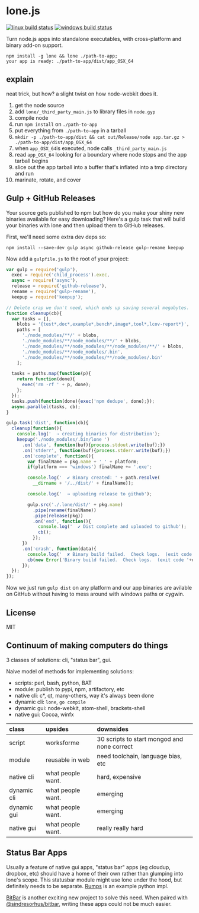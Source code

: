# lone.js

[![linux build status](https://secure.travis-ci.org/imlucas/lone.png)](http://travis-ci.org/imlucas/lone)
[![windows build status](https://ci.appveyor.com/api/projects/status/github/imlucas/lone)](https://ci.appveyor.com/project/imlucas/lone)


Turn node.js apps into standalone executables, with cross-platform and
binary add-on support.

```
npm install -g lone && lone ./path-to-app;
your app is ready: ./path-to-app/dist/app_OSX_64
```

## explain

neat trick, but how? a slight twist on how node-webkit does it.

1. get the node source
2. add `lone/_third_party_main.js` to library files in `node.gyp`
3. compile node
4. run `npm install` on `./path-to-app`
5. put everything from `./path-to-app` in a tarball
6. `mkdir -p ./path-to-app/dist && cat out/Release/node app.tar.gz > ./path-to-app/dist/app_OSX_64`
7. when `app_OSX_64`is executed, node calls `_third_party_main.js`
8. read `app_OSX_64` looking for a boundary where node stops and the app tarball begins
9. slice out the app tarball into a buffer that's inflated into a tmp directory and run
10. marinate, rotate, and cover

## Gulp + GitHub Releases

Your source gets published to npm but how do you make your shiny new binaries
available for easy downloading?  Here's a gulp task that will build
your binaries with lone and then upload them to GitHub releases.

First, we'll need some extra dev deps so:

```
npm install --save-dev gulp async github-release gulp-rename keepup
```

Now add a `gulpfile.js` to the root of your project:

```javascript
var gulp = require('gulp'),
  exec = require('child_process').exec,
  async = require('async'),
  release = require('github-release'),
  rename = require('gulp-rename'),
  keepup = require('keepup');

// Delete crap we don't need, which ends up saving several megabytes.
function cleanup(cb){
  var tasks = [],
    blobs = '{test*,doc*,example*,bench*,image*,tool*,lcov-report*}',
    paths = [
      './node_modules/**/' + blobs,
      './node_modules/**/node_modules/**/' + blobs,
      './node_modules/**/node_modules/**/node_modules/**/' + blobs,
      './node_modules/**/node_modules/.bin',
      './node_modules/**/node_modules/**/node_modules/.bin'
    ];

  tasks = paths.map(function(p){
    return function(done){
      exec('rm -rf ' + p, done);
    };
  });
  tasks.push(function(done){exec('npm dedupe', done);});
  async.parallel(tasks, cb);
}

gulp.task('dist', function(cb){
  cleanup(function(){
    console.log('  → creating binaries for distribution');
    keepup('./node_modules/.bin/lone ')
      .on('data', function(buf){process.stdout.write(buf);})
      .on('stderr', function(buf){process.stderr.write(buf);})
      .on('complete', function(){
        var finalName = pkg.name + '_' + platform;
        if(platform === 'windows') finalName += '.exe';

        console.log('  ✔︎ Binary created: ' + path.resolve(
          __dirname + '/../dist/' + finalName));

        console.log('  → uploading release to github');

        gulp.src('./.lone/dist/' + pkg.name)
          .pipe(rename(finalName))
          .pipe(release(pkg))
          .on('end', function(){
            console.log('  ✔︎ Dist complete and uploaded to github');
            cb();
          });
      })
      .on('crash', function(data){
        console.log('  ✘ Binary build failed.  Check logs.  (exit code '+data.code+')');
        cb(new Error('Binary build failed.  Check logs.  (exit code '+data.code+')'));
      });
  });
});
```

Now we just run `gulp dist` on any platform and our app binaries are avilable
on GitHub without having to mess around with windows paths or cygwin.

## License

MIT

## Continuum of making computers do things

3 classes of solutions: cli, "status bar", gui.

Naive model of methods for implementing solutions:

- scripts: perl, bash, python, BAT
- module: publish to pypi, npm, artifactory, etc
- native cli: c*, qt, many-others, way it's always been done
- dynamic cli: `lone`, `go compile`
- dynamic gui: node-webkit, atom-shell, brackets-shell
- native gui: Cocoa, winfx

|      class       |      upsides      |                  downsides                  |
| :--------------- | :---------------- | :------------------------------------------ |
| script           | worksforme        | 30 scripts to start mongod and none correct |
| module           | reusable in web   | need toolchain, language bias, etc          |
| native cli       | what people want. | hard, expensive                             |
| dynamic cli      | what people want. | emerging                                    |
| dynamic gui      | what people want. | emerging                                    |
| native gui       | what people want. | really really hard                          |

## Status Bar Apps

Usually a feature of native gui apps, "status bar" apps (eg cloudup, dropbox, etc)
should have a home of their own rather than glumping into lone's scope.
This statusbar module might use lone under the hood, but definitely needs to
be separate.  [Rumps](https://github.com/jaredks/rumps) is an example python impl.

[BitBar][bitbar] is another exciting new project to solve this need.  When paired with
[@sindresorhus/bitbar][bitbar js], writing these apps could not be much easier.

[bitbar js]: https://github.com/sindresorhus/bitbar 
[bitbar]: https://github.com/matryer/bitbar
